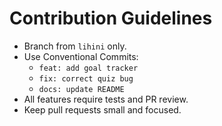 # Contribution Guidelines

- Branch from `lihini` only.
- Use Conventional Commits:
  - `feat: add goal tracker`
  - `fix: correct quiz bug`
  - `docs: update README`
- All features require tests and PR review.
- Keep pull requests small and focused.
